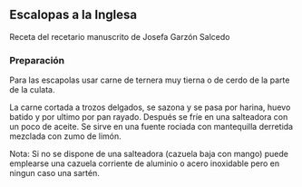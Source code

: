 ## Escalopas a la Inglesa

Receta del recetario manuscrito de Josefa Garzón Salcedo

### Preparación

Para las escapolas usar carne de ternera muy tierna o de cerdo de la parte de la culata.

La carne cortada a trozos delgados,
se sazona y se pasa por harina, huevo batido y por ultimo por pan rayado.
Después se fríe en una salteadora con un poco de aceite.
Se sirve en una fuente
rociada con mantequilla derretida mezclada con zumo de limón.

Nota: Si no se dispone de una salteadora (cazuela baja con mango)
puede emplearse una cazuela corriente de aluminio o acero inoxidable
pero en ningun caso una sartén.



